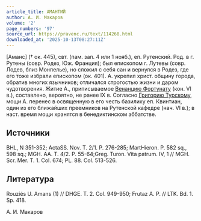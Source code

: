 ```yaml
---
article_title: АМАНТИЙ
author: А. И. Макаров
volume: '2'
page_numbers: '97'
source_url: https://pravenc.ru/text/114268.html
downloaded_at: '2025-10-13T08:27:11Z'
---
```


[Аманс] († ок. 445), свт. (пам. зап. 4 или 1 нояб.), еп. Рутенский. Род. в г. Рутены (совр. Родез, Юж. Франция); был епископом г. Лутевы (совр. Лодев, близ Монпелье), но сложил с себя сан и вернулся в Родез, где его тоже избрали епископом (ок. 401). А. укрепил христ. общину города, обратив многих язычников; отличался строгостью жизни и даром чудотворения. Житие А., приписываемое [Венанцию Фортунату](<https://pravenc.ru/text/Венанцию Фортунату.html>) (кон. VI в.), составлено, вероятно, не ранее IX в. Согласно [Григорию Турскому](<https://pravenc.ru/text/Григорию Турскому.html>), мощи А. перенес в освященную в его честь базилику еп. Квинтиан, один из его ближайших преемников на Рутенской кафедре (нач. VI в.); в наст. время мощи хранятся в бенедиктинском аббатстве.

## Источники

BHL, N 351-352; ActaSS. Nov. T. 2/1. P. 276-285; MartHieron. P. 582 sq., 598 sq.; MGH. AA. T. 4/2. P. 55-64;Greg. Turon. Vita patrum. IV, 1 // MGH. Scr. Mer. T. 1. Col. 674; PL. 88. Col. 513-526.

## Литература

Rouziés U. Amans (1) // DHGE. T. 2. Col. 949-950; Frutaz A. P. // LTK. Bd. 1. Sp. 418.

А. И. Макаров
